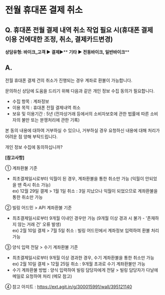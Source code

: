 # 전월 휴대폰 결제 취소

**Q. 휴대폰 전월 결제 내역 취소 작업 필요 시(휴대폰 결제 이용 건에대한 조정, 취소, 결제카드변경)**
-------------------------------------------------------------

**상담유형: **바이크\_고객 ▶ 결제****▶** **기타 ▶ 전동바이크, 일반바이크****

**A.**
------

전월 휴대폰 결제 건의 취소가 진행되는 경우 계좌로 환불이 가능합니다.  
  
문의하신 상담에 도움을 드리기 위해 다음과 같은 개인 정보 수집 동의가 필요합니다.  
- 수집 항목 : 계좌정보  
- 이용 목적 : 휴대폰 전월 결제내역 취소   
- 보유 및 이용기간 : 5년 (전자상거래 등에서의 소비자보호에 관한 법률에 따른 소비자의 불만 또는 분쟁처리에 관한 기록)  
  
본 동의 내용에 대하여 거부하실 수 있으나, 거부하실 경우 요청하신 내용에 대해 처리가 어려운 점 양해 부탁드립니다.  
  
개인 정보 수집에 동의하십니까?

**[참고사항]**

① 계좌환불 기준

* 최초결제일시로부터 익월이 된 경우, 계좌환불을 통한 취소만 가능 (익월이 안되었을 땐 즉시 취소 가능)  
  ex) 12월 29일 결제 > 1월 1일 취소 : 3일 지났으나 익월이 되었으므로 계좌환불을 통한 취소만 가능

② 빌링 어드민 > API 계좌환불 기준

* 최초결제일시로부터 9개월 이내인 경우만 가능 (9개월 이상 경과 시 불가 - '존재하지 않는 거래 건' 오류 발생)  
  ex) 2월 10일 결제 > 7월 5일 취소 : 빌링 어드민에서 계좌정보 입력하여 환불 처리 가능

③ 양식 입력 전달 > 수기 계좌환불 기준

* 최초결제일시로부터 9개월 이상 경과한 경우, 수기 계좌환불을 통한 취소만 가능  
  ex) 2월 10일 결제 > 12월 25일 취소 : 9개월 초과로 수기 계좌환불만 가능
* 수기 계좌환불 방법 : 양식 입력하여 빌링 담당자에게 전달 > 빌링 담당자가 다날에 메일로 요청하여 처리 (메모 참고)

④ 참고 아지트 : https://ext.agit.in/g/300015991/wall/395121140